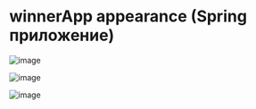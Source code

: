 # winnerApp appearance (Spring приложение)

![image](https://user-images.githubusercontent.com/60195785/110855658-b9120200-82c7-11eb-871b-98b3edbd139c.png)

![image](https://user-images.githubusercontent.com/60195785/110855726-ccbd6880-82c7-11eb-9339-ea878a1748fc.png)

![image](https://user-images.githubusercontent.com/60195785/110855755-d515a380-82c7-11eb-820f-4a7c871225f0.png)
